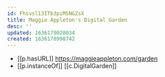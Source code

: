 ```yaml
---
id: Fhsvsl13ITb3piM5NGZsX
title: Maggie Appleton's Digital Garden
desc: ''
updated: 1636179028034
created: 1636178998742
---
```


- [[p.hasURL]] https://maggieappleton.com/garden
- [[p.instanceOf]] [[c.DigitalGarden]]
